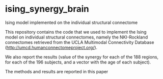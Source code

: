 # ising_synergy_brain
Ising model implemented on the individual structural connectome


This repository contains the code that we used to implement the Ising model on individual structural connectomes, namely the NKI-Rockland connectomes retrieved from the UCLA Multimodal Connectivity Database (http://umcd.humanconnectomeproject.org/).

We also report the results (value of the synergy for each of the 188 regions, for each of the 196 subjects, and a vector with the age of each subject).

The methods and results are reported in this paper
